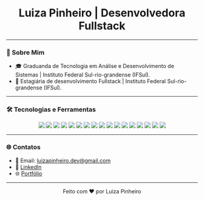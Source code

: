 <div align="center">
  <h1>Luiza Pinheiro | Desenvolvedora Fullstack</h1>
</div>

---

### 🚀 Sobre Mim

- 🎓 Graduanda de Tecnologia em Análise e Desenvolvimento de Sistemas | Instituto Federal Sul-rio-grandense (IFSul).
- 💼 Estagiária de desenvolvimento Fullstack | Instituto Federal Sul-rio-grandense (IFSul).

---

### 🛠️ Tecnologias e Ferramentas

<div align="center">
  <img src="https://img.shields.io/badge/-HTML5-E34F26?style=flat-square&logo=HTML5&logoColor=white" />
  <img src="https://img.shields.io/badge/-CSS3-1572B6?style=flat-square&logo=CSS3&logoColor=white" />
  <img src="https://img.shields.io/badge/-Sass-CC6699?style=flat-square&logo=Sass&logoColor=white" />
  <img src="https://img.shields.io/badge/-Tailwind%20CSS-38B2AC?style=flat-square&logo=Tailwind%20CSS&logoColor=white" />
  <img src="https://img.shields.io/badge/-JavaScript-F7DF1E?style=flat-square&logo=JavaScript&logoColor=black" />
  <img src="https://img.shields.io/badge/-React-61DAFB?style=flat-square&logo=React&logoColor=black" />
  <img src="https://img.shields.io/badge/-Next.js-000000?style=flat-square&logo=Next.js&logoColor=white" />
  <img src="https://img.shields.io/badge/-ECharts-AA344D?style=flat-square&logo=ApacheECharts&logoColor=white" />
  <img src="https://img.shields.io/badge/-PHP-777BB4?style=flat-square&logo=PHP&logoColor=white" />
  <img src="https://img.shields.io/badge/-Laravel-FF2D20?style=flat-square&logo=Laravel&logoColor=white" />
  <img src="https://img.shields.io/badge/-WordPress-21759B?style=flat-square&logo=WordPress&logoColor=white" />
  <img src="https://img.shields.io/badge/-Java-007396?style=flat-square&logo=Java&logoColor=white" />
  <img src="https://img.shields.io/badge/-Spring%20Boot-6DB33F?style=flat-square&logo=Spring&logoColor=white" />
  <img src="https://img.shields.io/badge/-MySQL-4479A1?style=flat-square&logo=MySQL&logoColor=white" />
  <img src="https://img.shields.io/badge/-MongoDB-47A248?style=flat-square&logo=MongoDB&logoColor=white" />
  <img src="https://img.shields.io/badge/-Gulp-CF4647?style=flat-square&logo=Gulp&logoColor=white" />
  <img src="https://img.shields.io/badge/-GSAP-88CE02?style=flat-square&logo=greensock&logoColor=white" />
</div>


---

### 🌐 Contatos

- 📧 Email: [luizapinheiro.dev@gmail.com](mailto:luizapinheiro.dev@gmail.com)
- 💼 [LinkedIn](https://www.linkedin.com/in/luiza-pinheiro)
- 🌐 [Portfólio](https://luizapinheiro.com)

---

<div align="center">
  <p>Feito com ❤️ por Luiza Pinheiro</p>
</div>

